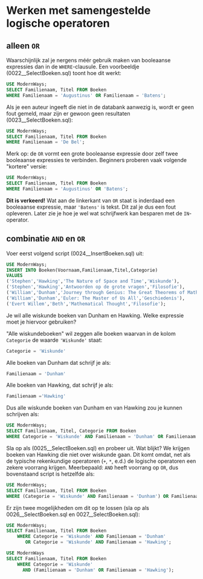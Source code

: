 # Werken met samengestelde logische operatoren
## alleen `OR`
Waarschijnlijk zal je nergens méér gebruik maken van booleaanse expressies dan in de `WHERE`-clausule. Een voorbeeldje (0022\_\_SelectBoeken.sql) toont hoe dit werkt:

```sql
USE ModernWays;
SELECT Familienaam, Titel FROM Boeken
WHERE Familienaam = 'Augustinus' OR Familienaam = 'Batens';
```

Als je een auteur ingeeft die niet in de databank aanwezig is, wordt er geen fout gemeld, maar zijn er gewoon geen resultaten (0023\_\_SelectBoeken.sql):

```sql
USE ModernWays;
SELECT Familienaam, Titel FROM Boeken
WHERE Familienaam = 'De Bel';
```

Merk op: de `OR` vormt een grote booleaanse expressie door zelf twee booleaanse expressies te verbinden. Beginners proberen vaak volgende "kortere" versie:

```sql
USE ModernWays;
SELECT Familienaam, Titel FROM Boeken
WHERE Familienaam = 'Augustinus' OR 'Batens';
```

**Dit is verkeerd!** Wat aan de linkerkant van `OR` staat is inderdaad een booleaanse expressie, maar `'Batens'` is tekst. Dit zal je dus een fout opleveren. Later zie je hoe je wel wat schrijfwerk kan besparen met de `IN`-operator.

## combinatie `AND` en `OR`
Voer eerst volgend script (0024\_\_InsertBoeken.sql) uit:

```sql
USE ModernWays;
INSERT INTO Boeken(Voornaam,Familienaam,Titel,Categorie)
VALUES
('Stephen','Hawking','The Nature of Space and Time','Wiskunde'),
('Stephen','Hawking','Antwoorden op de grote vragen','Filosofie'),
('William','Dunham','Journey through Genius: The Great Theorems of Mathematics','Wiskunde'),
('William','Dunham','Euler: The Master of Us All','Geschiedenis'),
('Evert Willem','Beth','Mathematical Thought','Filosofie');
```

Je wil alle wiskunde boeken van Dunham en Hawking. Welke expressie moet je hiervoor gebruiken?

"Alle wiskundeboeken" wil zeggen alle boeken waarvan in de kolom `Categorie` de waarde `'Wiskunde'` staat:

```sql
Categorie = 'Wiskunde'
```

Alle boeken van Dunham dat schrijf je als:

```sql
Familienaam = 'Dunham'
```

Alle boeken van Hawking, dat schrijf je als:

```sql
Familienaam ='Hawking'
```

Dus alle wiskunde boeken van Dunham en van Hawking zou je kunnen schrijven als:

```sql
USE ModernWays;
SELECT Familienaam, Titel, Categorie FROM Boeken
WHERE Categorie = 'Wiskunde' AND Familienaam = 'Dunham' OR Familienaam = 'Hawking';
```

Sla op als (0025\_\_SelectBoeken.sql) en probeer uit. Wat blijkt? We krijgen boeken van Hawking die niet over wiskunde gaan. Dit komt omdat, net als de typische rekenkundige operatoren (`+`, `*`, e.d.) de logische operatoren een zekere voorrang krijgen. Meerbepaald: `AND` heeft voorrang op `OR`, dus bovenstaand script is hetzelfde als:

```sql
USE ModernWays;
SELECT Familienaam, Titel FROM Boeken
WHERE (Categorie = 'Wiskunde' AND Familienaam = 'Dunham') OR Familienaam = 'Hawking';
```

Er zijn twee mogelijkheden om dit op te lossen (sla op als 0026\_\_SelectBoeken.sql en 0027\_\_SelectBoeken.sql):


```sql
USE ModernWays;
SELECT Familienaam, Titel FROM Boeken
    WHERE Categorie = 'Wiskunde' AND Familienaam = 'Dunham'
       OR Categorie = 'Wiskunde' AND Familienaam = 'Hawking';
```
```sql
USE ModernWays
SELECT Familienaam, Titel FROM Boeken
    WHERE Categorie = 'Wiskunde'
      AND (Familienaam = 'Dunham' OR Familienaam = 'Hawking');
```

